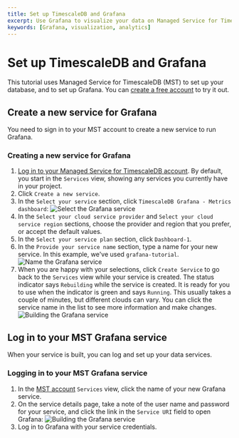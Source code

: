```yaml
---
title: Set up TimescaleDB and Grafana
excerpt: Use Grafana to visualize your data on Managed Service for TimescaleDB
keywords: [Grafana, visualization, analytics]
---
```


# Set up TimescaleDB and Grafana

This tutorial uses Managed Service for TimescaleDB (MST) to set up your database, and
to set up Grafana. You can [create a free account][mst-login] to try it out.

## Create a new service for Grafana

You need to sign in to your MST account to create a
new service to run Grafana.

<Procedure>

### Creating a new service for Grafana

1.  [Log in to your Managed Service for TimescaleDB account][mst-login]. By default, you start in the
    `Services` view, showing any services you currently have in your project.
1.  Click `Create a new service`.
1.  In the `Select your service` section, click `TimescaleDB Grafana - Metrics
    dashboard`:
    <img class="main-content__illustration" src="https://assets.timescale.com/docs/images/mst-selectservice-grafana.png" alt="Select the Grafana service"/>
1.  In the `Select your cloud service provider` and `Select your cloud service
    region` sections, choose the provider and region that you prefer, or accept
    the default values.
1.  In the `Select your service plan` section, click `Dashboard-1`.
1.  In the `Provide your service name` section, type a name for your new
    service. In this example, we've used `grafana-tutorial`.
    <img class="main-content__illustration" src="https://assets.timescale.com/docs/images/mst-nameservice-grafana.png" alt="Name the Grafana service"/>
1.  When you are happy with your selections, click `Create Service` to go back
    to the `Services` view while your service is created. The status indicator
    says `Rebuilding` while the service is created. It is ready for you to use
    when the indicator is green and says `Running`. This usually takes a couple
    of minutes, but different clouds can vary. You can click the service name in
    the list to see more information and make changes.
    <img class="main-content__illustration" src="https://assets.timescale.com/docs/images/mst-buildservice-grafana.png" alt="Building the Grafana service"/>

</Procedure>

## Log in to your MST Grafana service

When your service is built, you can log and set up your data services.

### Logging in to your MST Grafana service

1.  In the [MST account][mst-login] `Services` view, click the name of your new
    Grafana service.
1.  On the service details page, take a note of the user name and password for
    your service, and click the link in the `Service URI` field to open Grafana:
    <img class="main-content__illustration" src="https://assets.timescale.com/docs/images/mst-buildservice-grafana.png" alt="Building the Grafana service"/>
1.  Log in to Grafana with your service credentials.

<connectGrafana />

<!---
I appreciate that this doesn't really fit here well at the moment, but I'm coming back to this tutorial next, and will rewrite it properly then. I promise! --LKB 2023-02-28
-->

[mst-login]: https://portal.managed.timescale.com
